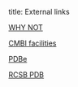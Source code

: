 title: External links

[WHY NOT][1]

[CMBI facilities][2]

[PDBe][3]

[RCSB PDB][4]

[1]: http://www.cmbi.ru.nl/WHY_NOT2/ "WHY NOT"
[2]: http://swift.cmbi.ru.nl/gv/facilities/ "CMBI facilities"
[3]: http://www.ebi.ac.uk/pdbe/ "PDBe"
[4]: http://www.rcsb.org/ "RCSB PDB"
